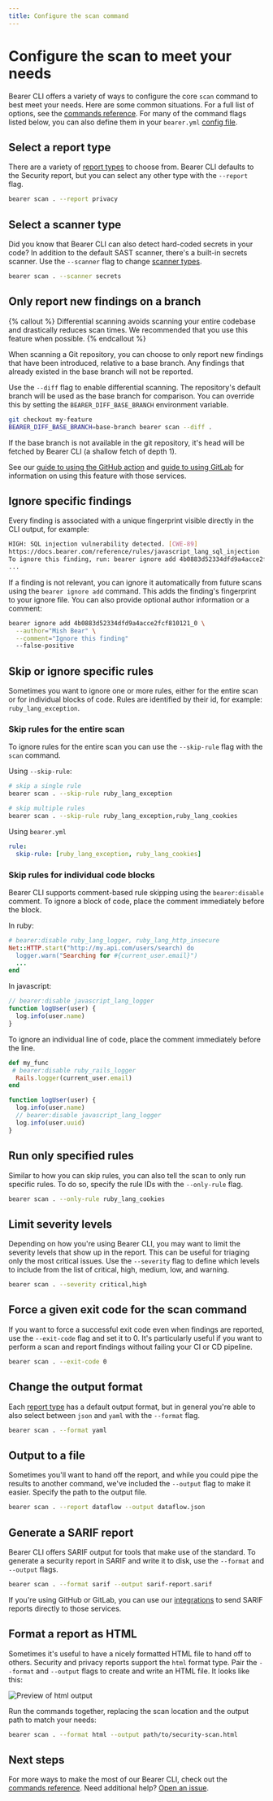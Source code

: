```yaml
---
title: Configure the scan command
---
```


# Configure the scan to meet your needs

Bearer CLI offers a variety of ways to configure the core `scan` command to best meet your needs. Here are some common situations. For a full list of options, see the [commands reference](/reference/commands/). For many of the command flags listed below, you can also define them in your `bearer.yml` [config file](/reference/config/).

## Select a report type

There are a variety of [report types](/explanations/reports/) to choose from. Bearer CLI defaults to the Security report, but you can select any other type with the `--report` flag.

```bash
bearer scan . --report privacy
```

## Select a scanner type

Did you know that Bearer CLI can also detect hard-coded secrets in your code? In addition to the default SAST scanner, there's a built-in secrets scanner. Use the `--scanner` flag to change [scanner types](/explanations/scanners/).

```bash
bearer scan . --scanner secrets
```

## Only report new findings on a branch

{% callout %}
Differential scanning avoids scanning your entire codebase and drastically
reduces scan times. We recommended that you use this feature when possible.
{% endcallout %}

When scanning a Git repository, you can choose to only report new findings that
have been introduced, relative to a base branch. Any findings that already
existed in the base branch will not be reported.

Use the `--diff` flag to enable differential scanning. The repository's default
branch will be used as the base branch for comparison. You can override this by
setting the `BEARER_DIFF_BASE_BRANCH` environment variable.

```bash
git checkout my-feature
BEARER_DIFF_BASE_BRANCH=base-branch bearer scan --diff .
```

If the base branch is not available in the git repository, it's head will be
fetched by Bearer CLI (a shallow fetch of depth 1).

See our [guide to using the GitHub action](/guides/github-action/#pull-request-diff) and
[guide to using GitLab](/guides/gitlab/#gitlab-merge-request-diff) for
information on using this feature with those services.

## Ignore specific findings

Every finding is associated with a unique fingerprint visible directly in the CLI output, for example:

```bash
HIGH: SQL injection vulnerability detected. [CWE-89]
https://docs.bearer.com/reference/rules/javascript_lang_sql_injection
To ignore this finding, run: bearer ignore add 4b0883d52334dfd9a4acce2fcf810121_0
...
```

If a finding is not relevant, you can ignore it automatically from future scans using the `bearer ignore add` command. This adds the finding's fingerprint to your ignore file. You can also provide optional author information or a comment:

```bash
bearer ignore add 4b0883d52334dfd9a4acce2fcf810121_0 \
  --author="Mish Bear" \
  --comment="Ignore this finding"
  --false-positive
```

## Skip or ignore specific rules

Sometimes you want to ignore one or more rules, either for the entire scan or for individual blocks of code. Rules are identified by their id, for example: `ruby_lang_exception`.

### Skip rules for the entire scan

To ignore rules for the entire scan you can use the `--skip-rule` flag with the `scan` command.

Using `--skip-rule`:

```bash
# skip a single rule
bearer scan . --skip-rule ruby_lang_exception

# skip multiple rules
bearer scan . --skip-rule ruby_lang_exception,ruby_lang_cookies
```

Using `bearer.yml`

```yaml
rule:
  skip-rule: [ruby_lang_exception, ruby_lang_cookies]
```

### Skip rules for individual code blocks

Bearer CLI supports comment-based rule skipping using the `bearer:disable` comment. To ignore a block of code, place the comment immediately before the block.

In ruby:

```ruby
# bearer:disable ruby_lang_logger, ruby_lang_http_insecure
Net::HTTP.start("http://my.api.com/users/search) do
  logger.warn("Searching for #{current_user.email}")
  ...
end
```

In javascript:

```javascript
// bearer:disable javascript_lang_logger
function logUser(user) {
  log.info(user.name)
}
```

To ignore an individual line of code, place the comment immediately before the line.

```ruby
def my_func
 # bearer:disable ruby_rails_logger
  Rails.logger(current_user.email)
end
```

```javascript
function logUser(user) {
  log.info(user.name)
  // bearer:disable javascript_lang_logger
  log.info(user.uuid)
}
```

## Run only specified rules

Similar to how you can skip rules, you can also tell the scan to only run specific rules. To do so, specify the rule IDs with the `--only-rule` flag.

```bash
bearer scan . --only-rule ruby_lang_cookies
```

## Limit severity levels

Depending on how you're using Bearer CLI, you may want to limit the severity levels that show up in the report. This can be useful for triaging only the most critical issues. Use the `--severity` flag to define which levels to include from the list of critical, high, medium, low, and warning.

```bash
bearer scan . --severity critical,high
```

## Force a given exit code for the scan command

If you want to force a successful exit code even when findings are reported, use the `--exit-code` flag and set it to 0. It's particularly useful if you want to perform a scan and report findings without failing your CI or CD pipeline.

```bash
bearer scan . --exit-code 0
```

## Change the output format

Each [report type](/explanations/reports/) has a default output format, but in general you're able to also select between `json` and `yaml` with the `--format` flag.

```bash
bearer scan . --format yaml
```

## Output to a file

Sometimes you'll want to hand off the report, and while you could pipe the results to another command, we've included the `--output` flag to make it easier. Specify the path to the output file.

```bash
bearer scan . --report dataflow --output dataflow.json
```

## Generate a SARIF report

Bearer CLI offers SARIF output for tools that make use of the standard. To generate a security report in SARIF and write it to disk, use the `--format` and `--output` flags.

```bash
bearer scan . --format sarif --output sarif-report.sarif
```

If you're using GitHub or GitLab, you can use our [integrations](/guides/ci-setup/) to send SARIF reports directly to those services.

## Format a report as HTML

Sometimes it's useful to have a nicely formatted HTML file to hand off to others. Security and privacy reports support the `html` format type. Pair the `--format` and `--output` flags to create and write an HTML file. It looks like this:

![Preview of html output](/assets/img/bearer-output-html.png)

Run the commands together, replacing the scan location and the output path to match your needs:

```bash
bearer scan . --format html --output path/to/security-scan.html
```

## Next steps

For more ways to make the most of our Bearer CLI, check out the [commands reference](/reference/commands/). Need additional help? [Open an issue]({{meta.links.issues}}).
